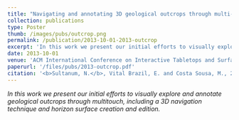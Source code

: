 ```yaml
---
title: "Navigating and annotating 3D geological outcrops through multi-touch interaction"
collection: publications
type: Poster
thumb: /images/pubs/outcrop.png
permalink: /publication/2013-10-01-2013-outcrop
excerpt: 'In this work we present our initial efforts to visually explore and annotate geological outcrops through multitouch, including a 3D navigation technique and horizon surface creation and edition.'
date: 2013-10-01
venue: 'ACM International Conference on Interactive Tabletops and Surfaces (ITS&apos;13)'
paperurl: '/files/pubs/2013-outcrop.pdf'
citation: '<b>Sultanum, N.</b>, Vital Brazil, E. and Costa Sousa, M., 2013, October. <b>Navigating and annotating 3D geological outcrops through multi-touch interaction</b>. In <i>Proceedings of the 2013 ACM international conference on Interactive tabletops and surfaces</i> (pp. 345-348). ACM.'
---
```

_In this work we present our initial efforts to visually explore and annotate geological outcrops through multitouch, including a 3D navigation technique and horizon surface creation and edition._